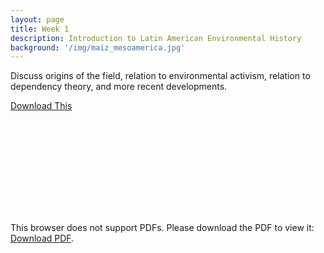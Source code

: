 ```yaml
---
layout: page
title: Week 1
description: Introduction to Latin American Environmental History
background: '/img/maiz_mesoamerica.jpg'
---
```

Discuss origins of the field, relation to environmental activism, relation to dependency theory, and more recent developments.

[Download This](Intro_LAEH.pdf)

<object data="/Intro_LAEH.pdf" type="application/pdf" width="700px" height="700px">
    <embed src="/Intro_LAEH.pdf">
        <p>This browser does not support PDFs. Please download the PDF to view it: <a href="http://yoursite.com/the.pdf">Download PDF</a>.</p>
    </embed>
</object>
